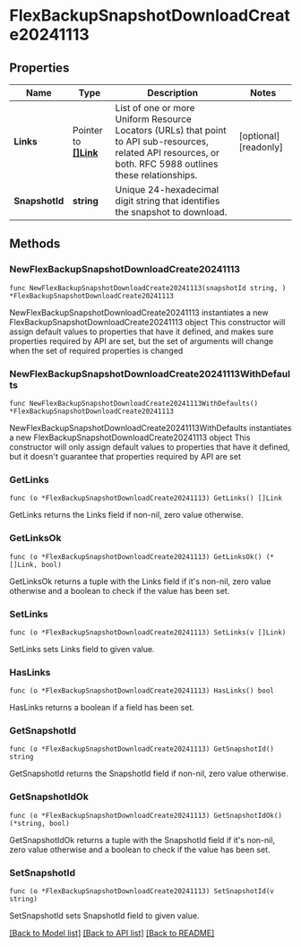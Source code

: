 # FlexBackupSnapshotDownloadCreate20241113

## Properties

Name | Type | Description | Notes
------------ | ------------- | ------------- | -------------
**Links** | Pointer to [**[]Link**](Link.md) | List of one or more Uniform Resource Locators (URLs) that point to API sub-resources, related API resources, or both. RFC 5988 outlines these relationships. | [optional] [readonly] 
**SnapshotId** | **string** | Unique 24-hexadecimal digit string that identifies the snapshot to download. | 

## Methods

### NewFlexBackupSnapshotDownloadCreate20241113

`func NewFlexBackupSnapshotDownloadCreate20241113(snapshotId string, ) *FlexBackupSnapshotDownloadCreate20241113`

NewFlexBackupSnapshotDownloadCreate20241113 instantiates a new FlexBackupSnapshotDownloadCreate20241113 object
This constructor will assign default values to properties that have it defined,
and makes sure properties required by API are set, but the set of arguments
will change when the set of required properties is changed

### NewFlexBackupSnapshotDownloadCreate20241113WithDefaults

`func NewFlexBackupSnapshotDownloadCreate20241113WithDefaults() *FlexBackupSnapshotDownloadCreate20241113`

NewFlexBackupSnapshotDownloadCreate20241113WithDefaults instantiates a new FlexBackupSnapshotDownloadCreate20241113 object
This constructor will only assign default values to properties that have it defined,
but it doesn't guarantee that properties required by API are set

### GetLinks

`func (o *FlexBackupSnapshotDownloadCreate20241113) GetLinks() []Link`

GetLinks returns the Links field if non-nil, zero value otherwise.

### GetLinksOk

`func (o *FlexBackupSnapshotDownloadCreate20241113) GetLinksOk() (*[]Link, bool)`

GetLinksOk returns a tuple with the Links field if it's non-nil, zero value otherwise
and a boolean to check if the value has been set.

### SetLinks

`func (o *FlexBackupSnapshotDownloadCreate20241113) SetLinks(v []Link)`

SetLinks sets Links field to given value.

### HasLinks

`func (o *FlexBackupSnapshotDownloadCreate20241113) HasLinks() bool`

HasLinks returns a boolean if a field has been set.
### GetSnapshotId

`func (o *FlexBackupSnapshotDownloadCreate20241113) GetSnapshotId() string`

GetSnapshotId returns the SnapshotId field if non-nil, zero value otherwise.

### GetSnapshotIdOk

`func (o *FlexBackupSnapshotDownloadCreate20241113) GetSnapshotIdOk() (*string, bool)`

GetSnapshotIdOk returns a tuple with the SnapshotId field if it's non-nil, zero value otherwise
and a boolean to check if the value has been set.

### SetSnapshotId

`func (o *FlexBackupSnapshotDownloadCreate20241113) SetSnapshotId(v string)`

SetSnapshotId sets SnapshotId field to given value.


[[Back to Model list]](../README.md#documentation-for-models) [[Back to API list]](../README.md#documentation-for-api-endpoints) [[Back to README]](../README.md)


